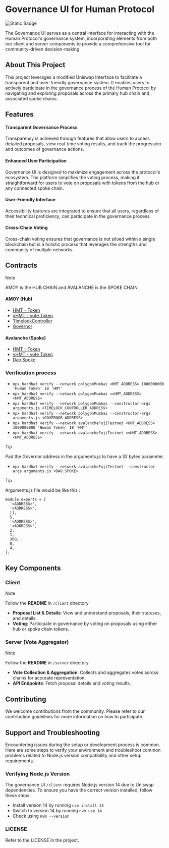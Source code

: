 # Governance UI for Human Protocol 

![Static Badge](https://img.shields.io/badge/Governance_UI-purple?style=flat)

The Governance UI serves as a central interface for interacting with the Human Protocol's governance system, incorporating elements from both our client and server components to provide a comprehensive tool for community-driven decision-making.

## About This Project

This project leverages a modified Uniswap Interface to facilitate a transparent and user-friendly governance system. It enables users to actively participate in the governance process of the Human Protocol by navigating and exploring proposals across the primary hub chain and associated spoke chains.

## Features

#### Transparent Governance Process
Transparency is achieved through features that allow users to access detailed proposals, view real-time voting results, and track the progression and outcomes of governance actions. 
#### Enhanced User Participation 
Governance UI is designed to maximize engagement across the protocol's ecosystem. The platform simplifies the voting process, making it straightforward for users to vote on proposals with tokens from the hub or any connected spoke chain.
#### User-Friendly Interface
Accessibility features are integrated to ensure that all users, regardless of their technical proficiency, can participate in the governance process. 
#### Cross-Chain Voting 
 Cross-chain voting ensures that governance is not siloed within a single blockchain but is a holistic process that leverages the strengths and community of multiple networks. 


 ## Contracts 

>[!NOTE]
>AMOY is the HUB CHAIN and AVALANCHE is the SPOKE CHAIN  

#### AMOY (Hub) 

- [HMT - Token](https://mumbai.polygonscan.com/address/0x076CCe4311997Dd6B370ff9b6407786eB0e33d60#code)
- [vHMT - vote Token](https://mumbai.polygonscan.com/address/0x700cfdf6703BC6B079f0dEB2D979917C63046024#code)
- [TimelockController](https://mumbai.polygonscan.com/address/0xC63E411196fDdaBB5D8e155659876b053050Fd5d#code)
- [Governor](https://mumbai.polygonscan.com/address/0xb933ceFcfceB73F6396aEd10793486a0212Ec7D2#code)

#### Avalanche (Spoke)
- [HMT - Token](https://testnet.snowtrace.io/address/0xB58f8eA7916501E80CfC848165c92E4Cc34511fF/contract/43113/code)
- [vHMT - vote Token](https://testnet.snowtrace.io/address/0xD804Fe2e52180C6A38d7BdFeB5163b2D40BE958E/contract/43113/code) 
- [Dao Spoke](https://testnet.snowtrace.io/address/0xcAd4C61fC7F600D2786bf9CE0c21C9a502ba9814/contract/43113/code)


### Verification process 

- ```npx hardhat verify --network polygonMumbai <HMT_ADDRESS> 1000000000 'Human Token' 18 'HMT' ```
- ```npx hardhat verify --network polygonMumbai <vHMT_ADDRESS> <HMT_ADDRESS> ```
- ```npx hardhat verify --network polygonMumbai --constructor-args arguments.js <TIMELOCK_CONTROLLER_ADDRESS> ```
- ```npx hardhat verify --network polygonMumbai --constructor-args arguments.js <GOVERNOR_ADDRESS> ```
- ```npx hardhat verify --network avalancheFujiTestnet <HMT_ADDRESS> 1000000000 'Human Token' 18 'HMT' ```
- ```npx hardhat verify --network avalancheFujiTestnet <vHMT_ADDRESS> <HMT_ADDRESS>```

>[!TIP]
>Pad the Governor address in the arguments.js to have a 32 bytes parameter. 
- ```npx hardhat verify --network avalancheFujiTestnet --constructor-args arguments.js <DAO_SPOKE>``` 


>[!TIP]
> Arguments.js file would be like this :
```
module.exports = [
  '<ADDRESS>',
  '<ADDRESS>',
  [],
  5,
  '<ADDRESS>',
  '<ADDRESS>',
  2,
  1,
  300,
  0,
  4,
];
``` 




## Key Components
### Client

> [!NOTE]
> Follow the **README** in ```/client``` directory 

- **Proposal List & Details**: View and understand proposals, their statuses, and details.
- **Voting**: Participate in governance by voting on proposals using either hub or spoke chain tokens.

### Server (Vote Aggregator)

> [!NOTE]
> Follow the **README** in ```/server``` directory 


- **Vote Collection & Aggregation**: Collects and aggregates votes across chains for accurate representation.
- **API Endpoints**: Fetch proposal details and voting results. 


## Contributing
We welcome contributions from the community. Please refer to our contribution guidelines for more information on how to participate.


## Support and Troubleshooting

Encountering issues during the setup or development process is common. Here are some steps to verify your environment and troubleshoot common problems related to Node.js version compatibility and other setup requirements.

### Verifying Node.js Version

The governance UI ```/client``` requires Node.js version 14 due to Uniswap dependencies. To ensure you have the correct version installed, follow these steps:

- Install version 14 by running ```nvm install 14```
- Switch to version 14 by running ```nvm use 14```
- Check using ```nvm --version```

### LICENSE 

Refer to the LICENSE in the project. 
